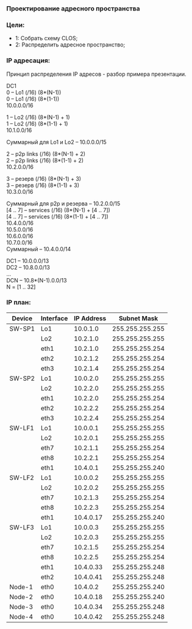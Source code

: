 ### Проектирование адресного пространства

### Цели:
- 1: Собрать схему CLOS;
- 2: Распределить адресное пространство;


### IP адресация:
Принцип распределения IP адресов - разбор примера презентации.

DC1<br> 
0 – Lo1 (/16) (8*(N-1))<br>
0 – Lo1 (/16) (8*(1-1))<br>
10.0.0.0/16<br>

1 – Lo2 (/16) (8*(N-1) + 1)<br>
1 – Lo2 (/16) (8*(1-1) + 1)<br>
10.1.0.0/16<br>

Суммарный для Lo1 и Lo2 – 10.0.0.0/15<br>

2 – p2p links (/16) (8*(N-1) + 2)<br>
2 – p2p links (/16) (8*(1-1) + 2)<br>
10.2.0.0/16<br>

3 – резерв (/16) (8*(N-1) + 3)<br>
3 – резерв (/16) (8*(1-1) + 3)<br>
10.3.0.0/16<br>

Суммарный для p2p и резерва – 10.2.0.0/15<br>
[4 .. 7] – services (/16) (8*(N-1) + [4 .. 7])<br>
[4 .. 7] – services (/16) (8*(1-1) + [4 .. 7])<br>
10.4.0.0/16<br>
10.5.0.0/16<br>
10.6.0.0/16<br>
10.7.0.0/16<br>
Суммарный – 10.4.0.0/14<br>

DC1 – 10.0.0.0/13<br>
DC2 – 10.8.0.0/13<br>
…<br>
DCN – 10.8*(N-1).0.0/13<br>
N = [1 .. 32]<br>

### IP план:
Device|Interface|IP Address|Subnet Mask
---|---|---|---
SW-SP1|Lo1|10.0.1.0|255.255.255.255
||Lo2|10.2.1.0|255.255.255.255
||eth1|10.2.1.0|255.255.255.254
||eth2|10.2.1.2|255.255.255.254
||eth3|10.2.1.4|255.255.255.254
SW-SP2|Lo1|10.0.2.0|255.255.255.255
||Lo2|10.2.2.0|255.255.255.255
||eth1|10.2.2.0|255.255.255.254
||eth2|10.2.2.2|255.255.255.254
||eth3|10.2.2.4|255.255.255.254
SW-LF1|Lo1|10.0.0.1|255.255.255.255
||Lo2|10.2.0.1|255.255.255.255
||eth7|10.2.1.1|255.255.255.254
||eth8|10.2.2.1|255.255.255.254
||eth1|10.4.0.1|255.255.255.240
SW-LF2|Lo1|10.0.0.2|255.255.255.255
||Lo2|10.2.0.2|255.255.255.255
||eth7|10.2.1.3|255.255.255.254
||eth8|10.2.2.3|255.255.255.254
||eth1|10.4.0.17|255.255.255.240
SW-LF3|Lo1|10.0.0.3|255.255.255.255
||Lo2|10.2.0.3|255.255.255.255
||eth7|10.2.1.5|255.255.255.254
||eth8|10.2.2.5|255.255.255.254
||eth1|10.4.0.33|255.255.255.248
||eth2|10.4.0.41|255.255.255.248
Node-1|eth0|10.4.0.2|255.255.255.240
Node-2|eth0|10.4.0.18|255.255.255.240
Node-3|eth0|10.4.0.34|255.255.255.248
Node-4|eth0|10.4.0.42|255.255.255.248

